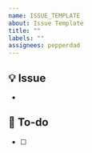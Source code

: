 ```yaml
---
name: ISSUE_TEMPLATE
about: Issue Template
title: ""
labels: ""
assignees: pepperdad
---
```


## 💡 Issue

<!-- 이슈에 대해 간략하게 설명해 주세요 -->

-

## 📝 To-do

<!-- 진행할 작업에 대해 적어주세요 -->

- [ ]
